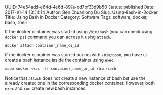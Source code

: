 UUID: 74e54add-e64d-4e6d-897a-cd7bf33d9b50
Status: published
Date: 2017-01-14 13:54:14
Author: Ben Chuanlong Du
Slug: Using-Bash-in-Docker
Title: Using Bash in Docker
Category: Software
Tags: software, docker, bash, shell


If the docker container was started using `/bin/bash` 
(you can check using `docker ps`) command you can access it using `attach`. 
```bash
docker attach container_name_or_id
```
If the docker container was started but not with `/bin/bash`,
you have to create a bash instance inside the container using `exec`.
```bash
sudo docker exec -it container_name_or_id /bin/bash 
```
Notice that `attach` does not create a new instance of bash 
but use the already created one in the corresponding docker container.
However, 
both `exec` and `run` create new bash instances.
